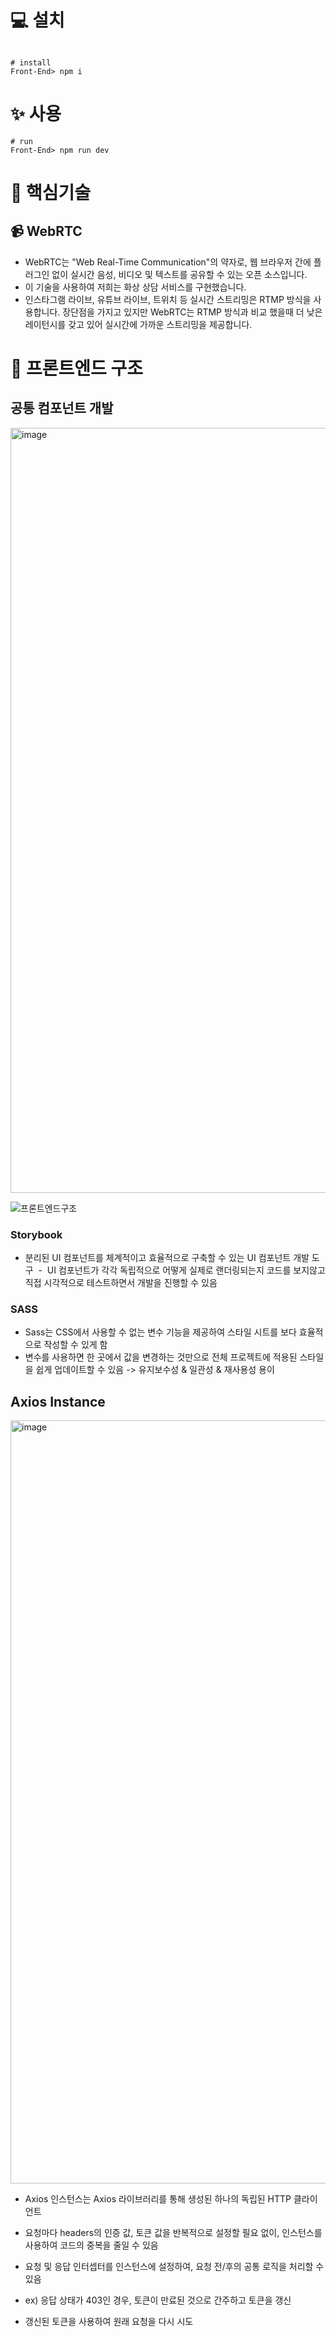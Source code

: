 # 💻 설치

```

# install
Front-End> npm i
```

# ✨ 사용

```
# run
Front-End> npm run dev

```

# 📕 핵심기술
## 📹 WebRTC
- WebRTC는 "Web Real-Time Communication"의 약자로, 웹 브라우저 간에 플러그인 없이 실시간 음성, 비디오 및 텍스트를 공유할 수 있는 오픈 소스입니다. 
- 이 기술을 사용하여 저희는 화상 상담 서비스를 구현했습니다.
- 인스타그램 라이브, 유튜브 라이브, 트위치 등 실시간 스트리밍은 RTMP 방식을 사용합니다. 장단점을 가지고 있지만 WebRTC는 RTMP 방식과 비교 했을때 더 낮은 레이턴시를 갖고 있어 실시간에 가까운 스트리밍을 제공합니다.


# 🧩 프론트엔드 구조
## 공통 컴포넌트 개발

<img width="1224" alt="image" src="https://github.com/HanaView/Front-End/assets/71822139/3003ae40-be6c-45f4-81ca-b35ee8e52816">

![프론트엔드구조](https://github.com/HanaView/Front-End/assets/71822139/a61ca78a-76a2-4291-8c0f-ab6fbb7b7d80)


### Storybook
- 분리된 UI 컴포넌트를 체계적이고 효율적으로 구축할 수 있는 UI 컴포넌트 개발 도구 
-  UI 컴포넌트가 각각 독립적으로 어떻게 실제로 랜더링되는지 코드를 보지않고 직접 시각적으로 테스트하면서 개발을 진행할 수 있음 
### SASS
- Sass는 CSS에서 사용할 수 없는 변수 기능을 제공하여 스타일 시트를 보다 효율적으로 작성할 수 있게 함
- 변수를 사용하면 한 곳에서 값을 변경하는 것만으로 전체 프로젝트에 적용된 스타일을 쉽게 업데이트할 수 있음
-> 유지보수성 & 일관성 & 재사용성 용이

## Axios Instance
<img width="1221" alt="image" src="https://github.com/HanaView/Front-End/assets/71822139/0a7e0b6a-0418-4bde-a397-23013ec32c51">

- Axios 인스턴스는 Axios 라이브러리를 통해 생성된 하나의 독립된 HTTP 클라이언트
- 요청마다 headers의 인증 값, 토큰 값을 반복적으로 설정할 필요 없이, 인스턴스를 사용하여 코드의 중복을 줄일 수 있음
- 요청 및 응답 인터셉터를 인스턴스에 설정하여, 요청 전/후의 공통 로직을 처리할 수 있음

- ex) 응답 상태가 403인 경우, 토큰이 만료된 것으로 간주하고 토큰을 갱신
- 갱신된 토큰을 사용하여 원래 요청을 다시 시도
